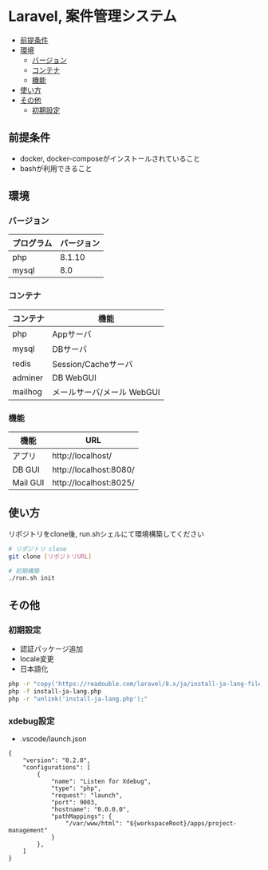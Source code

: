 Laravel, 案件管理システム
====================


<!-- @import "[TOC]" {cmd="toc" depthFrom=1 depthTo=6 orderedList=false} -->

<!-- code_chunk_output -->

- [前提条件](#前提条件)
- [環境](#環境)
  - [バージョン](#バージョン)
  - [コンテナ](#コンテナ)
  - [機能](#機能)
- [使い方](#使い方)
- [その他](#その他)
  - [初期設定](#初期設定)

<!-- /code_chunk_output -->

## 前提条件

* docker, docker-composeがインストールされていること
* bashが利用できること

## 環境

### バージョン

| プログラム | バージョン |
| ---------- | ---------- |
| php        | 8.1.10     |
| mysql      | 8.0        |

### コンテナ

| コンテナ |            機能            |
| -------- | -------------------------- |
| php      | Appサーバ                  |
| mysql    | DBサーバ                   |
| redis    | Session/Cacheサーバ        |
| adminer  | DB WebGUI                  |
| mailhog  | メールサーバ/メール WebGUI |

### 機能

|   機能    |          URL           |
| --------- | ---------------------- |
| アプリ    | http://localhost/      |
| DB GUI    | http://localhost:8080/ |
| Mail GUI  | http://localhost:8025/ |

## 使い方

リポジトリをclone後, run.shシェルにて環境構築してください

```bash
# リポジトリ clone
git clone [リポジトリURL]

# 初期構築
./run.sh init
```

## その他

### 初期設定

* 認証パッケージ追加
* locale変更
* 日本語化
```bash
php -r "copy('https://readouble.com/laravel/8.x/ja/install-ja-lang-files.php', 'install-ja-lang.php');"
php -f install-ja-lang.php
php -r "unlink('install-ja-lang.php');"
```

### xdebug設定

* .vscode/launch.json

```
{
    "version": "0.2.0",
    "configurations": [
        {
            "name": "Listen for Xdebug",
            "type": "php",
            "request": "launch",
            "port": 9003,
            "hostname": "0.0.0.0",
            "pathMappings": {
                "/var/www/html": "${workspaceRoot}/apps/project-management"
            }
        },
    ]
}

```
